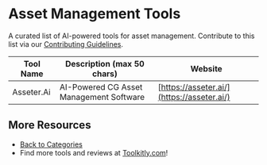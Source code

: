 # Asset Management Tools

A curated list of AI-powered tools for asset management. Contribute to this list via our [Contributing Guidelines](../CONTRIBUTING.md).

| Tool Name | Description (max 50 chars) | Website |
|-----------|----------------------------|---------|
| Asseter.Ai | AI-Powered CG Asset Management Software | [https://asseter.ai/](https://asseter.ai/) |

## More Resources
- [Back to Categories](https://github.com/ToolkitlyAI/awesome-ai-tools/blob/master/README.md)
- Find more tools and reviews at [Toolkitly.com](https://toolkitly.com)!
